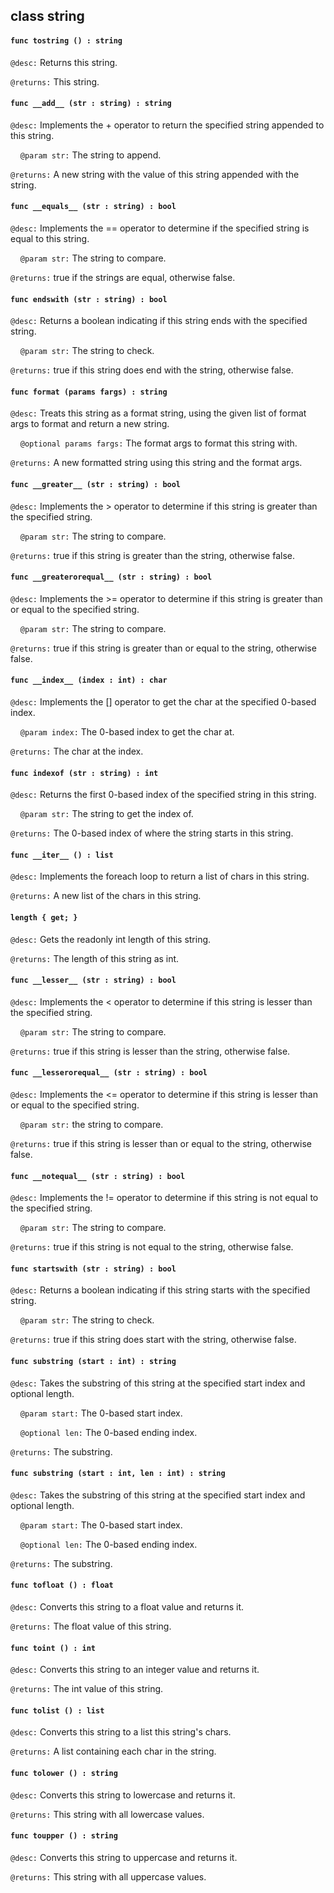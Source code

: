 ## class string

#### ```func tostring () : string```

```@desc:``` Returns this string.

```@returns:``` This string.

#### ```func __add__ (str : string) : string```

```@desc:``` Implements the + operator to return the specified string appended to this string.

&nbsp;&nbsp;&nbsp;&nbsp;```@param str:``` The string to append.

```@returns:``` A new string with the value of this string appended with the string.

#### ```func __equals__ (str : string) : bool```

```@desc:``` Implements the == operator to determine if the specified string is equal to this string.

&nbsp;&nbsp;&nbsp;&nbsp;```@param str:``` The string to compare.

```@returns:``` true if the strings are equal, otherwise false.

#### ```func endswith (str : string) : bool```

```@desc:``` Returns a boolean indicating if this string ends with the specified string.

&nbsp;&nbsp;&nbsp;&nbsp;```@param str:``` The string to check.

```@returns:``` true if this string does end with the string, otherwise false.

#### ```func format (params fargs) : string```

```@desc:``` Treats this string as a format string, using the given list of format args to format and return a new string.

&nbsp;&nbsp;&nbsp;&nbsp;```@optional params fargs:``` The format args to format this string with.

```@returns:``` A new formatted string using this string and the format args.

#### ```func __greater__ (str : string) : bool```

```@desc:``` Implements the > operator to determine if this string is greater than the specified string.

&nbsp;&nbsp;&nbsp;&nbsp;```@param str:``` The string to compare.

```@returns:``` true if this string is greater than the string, otherwise false.

#### ```func __greaterorequal__ (str : string) : bool```

```@desc:``` Implements the >= operator to determine if this string is greater than or equal to the specified string.

&nbsp;&nbsp;&nbsp;&nbsp;```@param str:``` The string to compare.

```@returns:``` true if this string is greater than or equal to the string, otherwise false.

#### ```func __index__ (index : int) : char```

```@desc:``` Implements the [] operator to get the char at the specified 0-based index.

&nbsp;&nbsp;&nbsp;&nbsp;```@param index:``` The 0-based index to get the char at.

```@returns:``` The char at the index.

#### ```func indexof (str : string) : int```

```@desc:``` Returns the first 0-based index of the specified string in this string.

&nbsp;&nbsp;&nbsp;&nbsp;```@param str:``` The string to get the index of.

```@returns:``` The 0-based index of where the string starts in this string.

#### ```func __iter__ () : list```

```@desc:``` Implements the foreach loop to return a list of chars in this string.

```@returns:``` A new list of the chars in this string.

#### ```length { get; }```

```@desc:``` Gets the readonly int length of this string.

```@returns:``` The length of this string as int.

#### ```func __lesser__ (str : string) : bool```

```@desc:``` Implements the < operator to determine if this string is lesser than the specified string.

&nbsp;&nbsp;&nbsp;&nbsp;```@param str:``` The string to compare.

```@returns:``` true if this string is lesser than the string, otherwise false.

#### ```func __lesserorequal__ (str : string) : bool```

```@desc:``` Implements the <= operator to determine if this string is lesser than or equal to the specified string.

&nbsp;&nbsp;&nbsp;&nbsp;```@param str:``` the string to compare.

```@returns:``` true if this string is lesser than or equal to the string, otherwise false.

#### ```func __notequal__ (str : string) : bool```

```@desc:``` Implements the != operator to determine if this string is not equal to the specified string.

&nbsp;&nbsp;&nbsp;&nbsp;```@param str:``` The string to compare.

```@returns:``` true if this string is not equal to the string, otherwise false.

#### ```func startswith (str : string) : bool```

```@desc:``` Returns a boolean indicating if this string starts with the specified string.

&nbsp;&nbsp;&nbsp;&nbsp;```@param str:``` The string to check.

```@returns:``` true if this string does start with the string, otherwise false.

#### ```func substring (start : int) : string```

```@desc:``` Takes the substring of this string at the specified start index and optional length.

&nbsp;&nbsp;&nbsp;&nbsp;```@param start:``` The 0-based start index.

&nbsp;&nbsp;&nbsp;&nbsp;```@optional len:``` The 0-based ending index.

```@returns:``` The substring.

#### ```func substring (start : int, len : int) : string```

```@desc:``` Takes the substring of this string at the specified start index and optional length.

&nbsp;&nbsp;&nbsp;&nbsp;```@param start:``` The 0-based start index.

&nbsp;&nbsp;&nbsp;&nbsp;```@optional len:``` The 0-based ending index.

```@returns:``` The substring.

#### ```func tofloat () : float```

```@desc:``` Converts this string to a float value and returns it.

```@returns:``` The float value of this string.

#### ```func toint () : int```

```@desc:``` Converts this string to an integer value and returns it.

```@returns:``` The int value of this string.

#### ```func tolist () : list```

```@desc:``` Converts this string to a list this string's chars.

```@returns:``` A list containing each char in the string.

#### ```func tolower () : string```

```@desc:``` Converts this string to lowercase and returns it.

```@returns:``` This string with all lowercase values.

#### ```func toupper () : string```

```@desc:``` Converts this string to uppercase and returns it.

```@returns:``` This string with all uppercase values.

